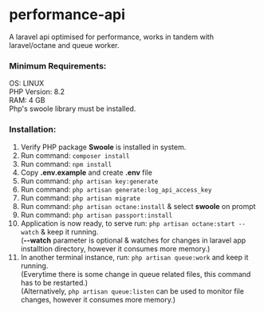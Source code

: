 # performance-api
A laravel api optimised for performance, works in tandem with laravel/octane and queue worker.

<h3>Minimum Requirements:</h3>
OS: LINUX<br>
PHP Version: 8.2<br>
RAM: 4 GB<br>
Php's swoole library must be installed.<br>

<h3>Installation:</h3>
<ol>
<li>Verify PHP package <strong>Swoole</strong> is installed in system.</li>
<li>Run command: <code>composer install</code></li>
<li>Run command: <code>npm install</code></li>
<li>Copy <strong>.env.example</strong> and create <strong>.env</strong> file
<li>Run command: <code>php artisan key:generate</code></li>
<li>Run command: <code>php artisan generate:log_api_access_key</code></li>
<li>Run command: <code>php artisan migrate</code></li>
<li>Run command: <code>php artisan octane:install</code> & select <strong>swoole</strong> on prompt</li>
<li>Run command: <code>php artisan passport:install</code></li>
<li>
Application is now ready, to serve run: <code>php artisan octane:start --watch</code> & keep it running.<br>
(<strong>--watch</strong> parameter is optional & watches for changes in laravel app installtion directory, however it consumes more memory.)
</li>
<li>
In another terminal instance, run: <code>php artisan queue:work</code> and keep it running.<br>
(Everytime there is some change in queue related files, this command has to be restarted.)<br>
(Alternatively, <code>php artisan queue:listen</code> can be used to monitor file changes, however it consumes more memory.)
</li>
</ol>